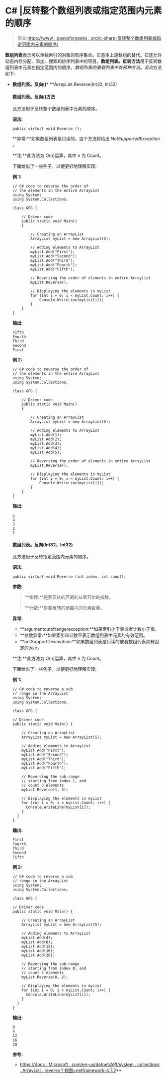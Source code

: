 # C# |反转整个数组列表或指定范围内元素的顺序

> 原文:[https://www . geeksforgeeks . org/c-sharp-反转整个数组列表或指定范围内元素的顺序/](https://www.geeksforgeeks.org/c-sharp-reverse-the-order-of-the-elements-in-the-entire-arraylist-or-in-the-specified-range/)

**数组列表**表示可以单独索引的对象的有序集合。它基本上是数组的替代。它还允许动态内存分配、添加、搜索和排序列表中的项目。**数组列表。反转方法**用于反转数组列表中元素在指定范围内的顺序。*数组列表的重载列表中有两种方法。反向*方法如下:

*   **数组列表。反向()***   **ArrayList.Reverse(Int32, Int32)

    #### 数组列表。反向()方法

    此方法用于反转整个数组列表中元素的顺序。

    **语法:**

    ```
    public virtual void Reverse ();

    ```

    **异常:**如果数组列表是只读的，这个方法将给出 *NotSupportedException* 。

    **注:**此方法为 O(n)运算，其中 n 为 Count。

    下面给出了一些例子，以便更好地理解实现:

    **例 1:**

    ```
    // C# code to reverse the order of
    // the elements in the entire ArrayList
    using System;
    using System.Collections;

    class GFG {

        // Driver code
        public static void Main()
        {

            // Creating an ArrayList
            ArrayList myList = new ArrayList(5);

            // Adding elements to ArrayList
            myList.Add("First");
            myList.Add("Second");
            myList.Add("Third");
            myList.Add("Fourth");
            myList.Add("Fifth");

            // Reversing the order of elements in entire ArrayList
            myList.Reverse();

            // Displaying the elements in myList
            for (int i = 0; i < myList.Count; i++) {
                Console.WriteLine(myList[i]);
            }
        }
    }
    ```

    **输出:**

    ```
    Fifth
    Fourth
    Third
    Second
    First

    ```

    **例 2:**

    ```
    // C# code to reverse the order of
    // the elements in the entire ArrayList
    using System;
    using System.Collections;

    class GFG {

        // Driver code
        public static void Main()
        {

            // Creating an ArrayList
            ArrayList myList = new ArrayList(5);

            // Adding elements to ArrayList
            myList.Add(1);
            myList.Add(2);
            myList.Add(3);
            myList.Add(4);
            myList.Add(5);

            // Reversing the order of elements in entire ArrayList
            myList.Reverse();

            // Displaying the elements in myList
            for (int i = 0; i < myList.Count; i++) {
                Console.WriteLine(myList[i]);
            }
        }
    }
    ```

    **输出:**

    ```
    5
    4
    3
    2
    1

    ```

    #### 数组列表。反向(Int32，Int32)

    此方法用于反转指定范围内元素的顺序。

    **语法:**

    ```
    public virtual void Reverse (int index, int count);

    ```

    **参数:**

    > **指数:**是要反转的区间的从零开始的指数。
    > 
    > **计数:**是要反转的范围内的元素数量。

    **异常:**

    *   **argumentoutofrangerexception:**如果索引小于零或者计数小于零。
    *   **参数异常:**如果索引和计数不表示数组列表中元素的有效范围。
    *   **notSupportDexception:**如果数组列表是只读的或者数组列表具有固定的大小。

    **注:**此方法为 O(n)运算，其中 n 为 Count。

    下面给出了一些例子，以便更好地理解实现:

    **例 1:**

    ```
    // C# code to reverse a sub 
    // range in the ArrayList
    using System; 
    using System.Collections;

    class GFG {

    // Driver code
    public static void Main() { 

        // Creating an ArrayList
        ArrayList myList = new ArrayList(5);

        // Adding elements to ArrayList
        myList.Add("First");
        myList.Add("Second");
        myList.Add("Third");
        myList.Add("Fourth");
        myList.Add("Fifth");

        // Reversing the sub-range
        // starting from index 1, and 
        // count 3 elements
        myList.Reverse(1, 3);

        // Displaying the elements in myList
        for (int i = 0; i < myList.Count; i++) {
          Console.WriteLine(myList[i]);
        }
      } 
    }
    ```

    **输出:**

    ```
    First
    Fourth
    Third
    Second
    Fifth

    ```

    **例 2:**

    ```
    // C# code to reverse a sub 
    // range in the ArrayList
    using System; 
    using System.Collections;

    class GFG {

    // Driver code
    public static void Main() { 

        // Creating an ArrayList
        ArrayList myList = new ArrayList(5);

        // Adding elements to ArrayList
        myList.Add(4);
        myList.Add(8);
        myList.Add(12);
        myList.Add(16);
        myList.Add(20);

        // Reversing the sub-range
        // starting from index 0, and 
        // count 2 elements
        myList.Reverse(0, 2);

        // Displaying the elements in myList
        for (int i = 0; i < myList.Count; i++) {
          Console.WriteLine(myList[i]);
        }
      } 
    }
    ```

    **输出:**

    ```
    8
    4
    12
    16
    20

    ```

    **参考:**

    *   [https://docs . Microsoft . com/en-us/dotnet/API/system . collections . ArrayList . reverse？视图=netframework-4.7.2](https://docs.microsoft.com/en-us/dotnet/api/system.collections.arraylist.reverse?view=netframework-4.7.2)**